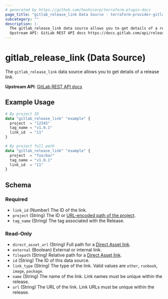 ```yaml
---
# generated by https://github.com/hashicorp/terraform-plugin-docs
page_title: "gitlab_release_link Data Source - terraform-provider-gitlab"
subcategory: ""
description: |-
  The gitlab_release_link data source allows you to get details of a release link.
  Upstream API: GitLab REST API docs https://docs.gitlab.com/api/releases/links/
---
```


# gitlab_release_link (Data Source)

The `gitlab_release_link` data source allows you to get details of a release link.

**Upstream API**: [GitLab REST API docs](https://docs.gitlab.com/api/releases/links/)

## Example Usage

```terraform
# By project ID
data "gitlab_release_link" "example" {
  project  = "12345"
  tag_name = "v1.0.1"
  link_id  = "11"
}

# By project full path
data "gitlab_release_link" "example" {
  project  = "foo/bar"
  tag_name = "v1.0.1"
  link_id  = "11"
}
```

<!-- schema generated by tfplugindocs -->
## Schema

### Required

- `link_id` (Number) The ID of the link.
- `project` (String) The ID or [URL-encoded path of the project](https://docs.gitlab.com/api/index/#namespaced-path-encoding).
- `tag_name` (String) The tag associated with the Release.

### Read-Only

- `direct_asset_url` (String) Full path for a [Direct Asset link](https://docs.gitlab.com/user/project/releases/index/#permanent-links-to-release-assets).
- `external` (Boolean) External or internal link.
- `filepath` (String) Relative path for a [Direct Asset link](https://docs.gitlab.com/user/project/releases/index/#permanent-links-to-release-assets).
- `id` (String) The ID of this data source.
- `link_type` (String) The type of the link. Valid values are `other`, `runbook`, `image`, `package`.
- `name` (String) The name of the link. Link names must be unique within the release.
- `url` (String) The URL of the link. Link URLs must be unique within the release.
